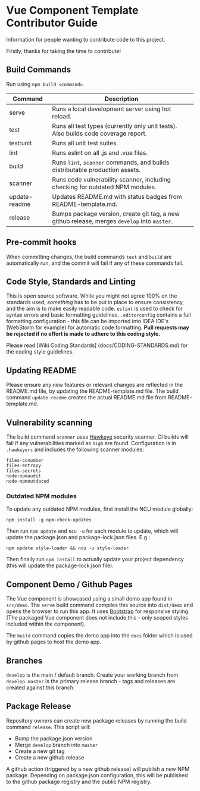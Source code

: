 # Vue Component Template Contributor Guide
Information for people wanting to contribute code to this project.

Firstly, thanks for taking the time to contribute!

## Build Commands
Run using `npm build <command>`.

| Command     | Description                                                                                  |
|-------------|----------------------------------------------------------------------------------------------|
| serve       | Runs a local development server using hot reload.                                            |
| test        | Runs all test types (currently only unit tests). Also builds code coverage report.           |
| test:unit   | Runs all unit test suites.                                                                   |
| lint        | Runs eslint on all .js and .vue files.                                                       |
| build       | Runs `lint`, `scanner` commands, and builds distributable production assets.                 |
| scanner     | Runs code vulnerability scanner, including checking for outdated NPM modules.                |
| update-readme | Updates README.md with status badges from README-template.md.                                            |
| release     | Bumps package version, create git tag, a new github release, merges `develop` into `master`. |

## Pre-commit hooks
When committing changes, the build commands `test` and `build` are automatically run, and the
commit will fail if any of these commands fail.

## Code Style, Standards and Linting
This is open source software. While you might not agree 100% on the standards used, _something_ has to be put in place
to ensure consistency, and the aim is to make easily readable code. `eslint` is used to check for syntax errors and
basic formatting guidelines. `.editorconfig` contains a full formatting configuration - this file can be imported into 
IDEA IDE's (WebStorm for example) for automatic code formatting. **Pull requests may be rejected if no effort is made to
adhere to this coding style.**

Please read [Wiki Coding Standards] (docs/CODING-STANDARDS.md) for the coding style guidelines.

## Updating README
Please ensure any new features or relevant changes are reflected in the README.md file, by updating the 
README-template.md file. The build command `update-readme` creates the actual README.md file from README-template.md.

## Vulnerability scanning
The build command `scanner` uses [Hawkeye](https://github.com/hawkeyesec/scanner-cli) security scanner. CI builds will
fail if any vulnerabilities marked as `high` are found.
Configuration is in `.hawkeyerc` and includes the following scanner modules:

~~~
files-ccnumber
files-entropy
files-secrets
node-npmaudit
node-npmoutdated
~~~

### Outdated NPM modules
To update any outdated NPM modules, first install the NCU module globally:

~~~
npm install -g npm-check-updates
~~~

Then run `npm update` and `ncu -u` for each module to update, which will update the package.json and package-lock.json
files. E.g.:

~~~
npm update style-loader && ncu -u style-loader
~~~

Then finally run `npm install` to actually update your project dependency (this will update the package-lock.json file).

## Component Demo / Github Pages
The Vue component is showcased using a small demo app found in `src/demo`. The `serve` build command compiles this 
source into `dist/demo` and opens the browser to run this app. It uses [Bootstrap](https://getbootstrap.com) for 
responsive styling. (The packaged Vue component does not include this - only scoped styles included within the component).

The `build` command copies the demo app into the `docs` folder which is used by github pages to host the demo app.

## Branches
`develop` is the main / default branch. Create your working branch from `develop`. `master` is the primary release 
branch - tags and releases are created against this branch.

## Package Release
Repository owners can create new package releases by running the build command `release`. This script will:

- Bump the package.json version
- Merge `develop` branch into `master`
- Create a new git tag
- Create a new github release

A github action (triggered by a new github release) will publish a new NPM package. Depending on package.json 
configuration, this will be published to the github package registry and the public NPM registry.   